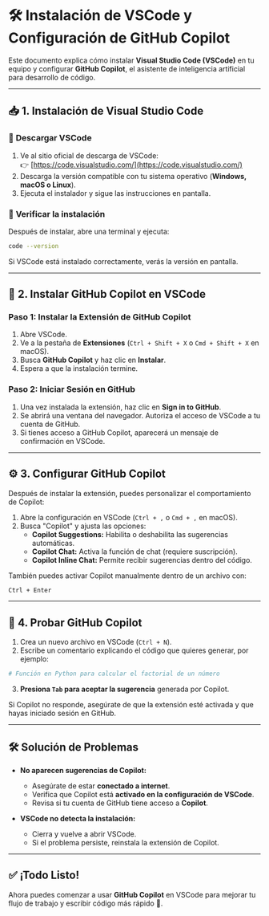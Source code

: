 # 🛠 Instalación de VSCode y Configuración de GitHub Copilot  

Este documento explica cómo instalar **Visual Studio Code (VSCode)** en tu equipo y configurar **GitHub Copilot**, el asistente de inteligencia artificial para desarrollo de código.  

---

## 📥 1. Instalación de Visual Studio Code  

### 🔹 **Descargar VSCode**  
1. Ve al sitio oficial de descarga de VSCode:  
   👉 [https://code.visualstudio.com/](https://code.visualstudio.com/)  
2. Descarga la versión compatible con tu sistema operativo (**Windows, macOS o Linux**).  
3. Ejecuta el instalador y sigue las instrucciones en pantalla.  

### 🔹 **Verificar la instalación**  
Después de instalar, abre una terminal y ejecuta:  

```bash
code --version
```

Si VSCode está instalado correctamente, verás la versión en pantalla.  

---

## 🔌 2. Instalar GitHub Copilot en VSCode  

### **Paso 1: Instalar la Extensión de GitHub Copilot**  
1. Abre VSCode.  
2. Ve a la pestaña de **Extensiones** (`Ctrl + Shift + X` o `Cmd + Shift + X` en macOS).  
3. Busca **GitHub Copilot** y haz clic en **Instalar**.  
4. Espera a que la instalación termine.  

### **Paso 2: Iniciar Sesión en GitHub**  
1. Una vez instalada la extensión, haz clic en **Sign in to GitHub**.  
2. Se abrirá una ventana del navegador. Autoriza el acceso de VSCode a tu cuenta de GitHub.  
3. Si tienes acceso a GitHub Copilot, aparecerá un mensaje de confirmación en VSCode.  

---

## ⚙️ 3. Configurar GitHub Copilot  

Después de instalar la extensión, puedes personalizar el comportamiento de Copilot:  

1. Abre la configuración en VSCode (`Ctrl + ,` o `Cmd + ,` en macOS).  
2. Busca "Copilot" y ajusta las opciones:  
   - **Copilot Suggestions:** Habilita o deshabilita las sugerencias automáticas.  
   - **Copilot Chat:** Activa la función de chat (requiere suscripción).  
   - **Copilot Inline Chat:** Permite recibir sugerencias dentro del código.  

También puedes activar Copilot manualmente dentro de un archivo con:  

```bash
Ctrl + Enter
```

---

## 🚀 4. Probar GitHub Copilot  

1. Crea un nuevo archivo en VSCode (`Ctrl + N`).  
2. Escribe un comentario explicando el código que quieres generar, por ejemplo:  

```python
# Función en Python para calcular el factorial de un número
```

3. **Presiona `Tab` para aceptar la sugerencia** generada por Copilot.  

Si Copilot no responde, asegúrate de que la extensión esté activada y que hayas iniciado sesión en GitHub.  

---

## 🛠 **Solución de Problemas**  

- **No aparecen sugerencias de Copilot:**  
  - Asegúrate de estar **conectado a internet**.  
  - Verifica que Copilot está **activado en la configuración de VSCode**.  
  - Revisa si tu cuenta de GitHub tiene acceso a **Copilot**.  

- **VSCode no detecta la instalación:**  
  - Cierra y vuelve a abrir VSCode.  
  - Si el problema persiste, reinstala la extensión de Copilot.  

---

## ✅ ¡Todo Listo!  

Ahora puedes comenzar a usar **GitHub Copilot** en VSCode para mejorar tu flujo de trabajo y escribir código más rápido 🚀.  
